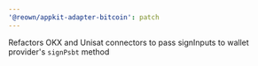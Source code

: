 ```yaml
---
'@reown/appkit-adapter-bitcoin': patch
---
```


Refactors OKX and Unisat connectors to pass signInputs to wallet provider's `signPsbt` method
